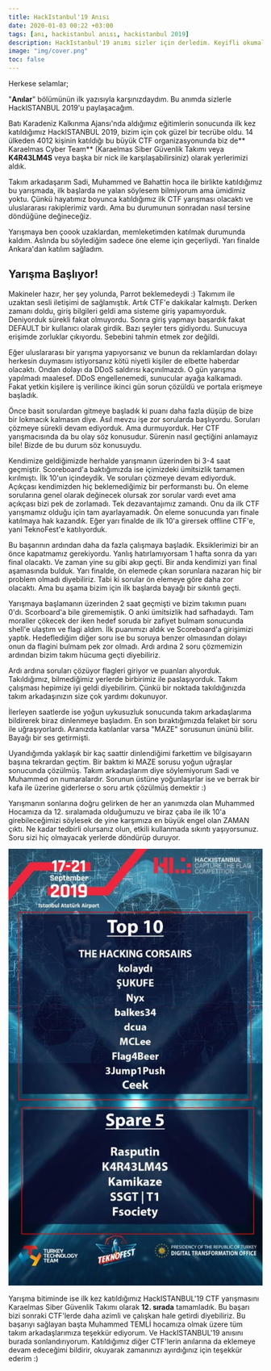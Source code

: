 ```yaml
---
title: HackIstanbul'19 Anısı
date: 2020-01-03 00:22 +03:00
tags: [anı, hackistanbul anısı, hackistanbul 2019]
description: HackIstanbul'19 anımı sizler için derledim. Keyifli okumalar...
image: "img/cover.png"
toc: false
---
```


Herkese selamlar;

"**Anılar**" bölümünün ilk yazısıyla karşınızdaydım. Bu anımda sizlerle HackISTANBUL 2019'u paylaşacağım.

Batı Karadeniz Kalkınma Ajansı'nda aldığımız eğitimlerin sonucunda ilk kez katıldığımız HackISTANBUL 2019, bizim için çok güzel bir tecrübe oldu. 14 ülkeden 4012 kişinin katıldığı bu büyük CTF organizasyonunda biz de** Karaelmas Cyber Team** (Karaelmas Siber Güvenlik Takımı veya **K4R43LM4S** veya başka bir nick ile karşılaşabilirsiniz) olarak yerlerimizi aldık.

Takım arkadaşarım Sadi, Muhammed ve Bahattin hoca ile birlikte katıldığımız bu yarışmada, ilk başlarda ne yalan söylesem bilmiyorum ama ümidimiz yoktu. Çünkü hayatımız boyunca katıldığımız ilk CTF yarışması olacaktı ve uluslararası rakiplerimiz vardı. Ama bu durumunun sonradan nasıl tersine döndüğüne değineceğiz.

Yarışmaya ben çoook uzaklardan, memleketimden katılmak durumunda kaldım. Aslında bu söylediğim sadece öne eleme için geçerliydi. Yarı finalde Ankara'dan katılım sağladım.

## Yarışma Başlıyor!

Makineler hazır, her şey yolunda, Parrot beklemedeydi :) Takımım ile uzaktan sesli iletişimi de sağlamıştık. Artık CTF'e dakikalar kalmıştı. Derken zamanı doldu, giriş bilgileri geldi ama sisteme giriş yapamıyorduk. Deniyorduk sürekli fakat olmuyordu. Sonra giriş yapmayı başardık fakat DEFAULT bir kullanıcı olarak girdik. Bazı şeyler ters gidiyordu. Sunucuya erişimde zorluklar çıkıyordu. Sebebini tahmin etmek zor değildi.

Eğer uluslararası bir yarışma yapıyorsanız ve bunun da reklamlardan dolayı herkesin duymasını istiyorsanız kötü niyetli kişiler de elbette haberdar olacaktı. Ondan dolayı da DDoS saldırısı kaçınılmazdı. O gün yarışma yapılmadı maalesef. DDoS engellenemedi, sunucular ayağa kalkamadı. Fakat yetkin kişilere iş verilince ikinci gün sorun çözüldü ve portala erişmeye başladık.

Önce basit sorulardan gitmeye başladık ki puanı daha fazla düşüp de bize bir lokmacık kalmasın diye. Asıl mevzu işe zor sorularda başlıyordu. Soruları çözmeye sürekli devam ediyorduk. Ama durmuyorduk. Her CTF yarışmacısında da bu olay söz konusudur. Sürenin nasıl geçtiğini anlamayız bile! Bizde de bu durum söz konusuydu.

Kendimize geldiğimizde herhalde yarışmanın üzerinden bi 3-4 saat geçmiştir. Scoreboard'a baktığımızda ise içimizdeki ümitsizlik tamamen kırılmıştı. İlk 10'un içindeydik. Ve soruları çözmeye devam ediyorduk. Açıkçası kendimizden hiç beklemediğimiz bir performanstı bu. Ön eleme sorularına genel olarak değinecek olursak zor sorular vardı evet ama açıkçası bizi pek de zorlamadı. Tek dezavantajımız zamandı. Onu da ilk CTF yarışmamız olduğu için tam ayarlayamadık. Ön eleme sonucunda yarı finale katılmaya hak kazandık. Eğer yarı finalde de ilk 10'a girersek offline CTF'e, yani TeknoFest'e katılıyorduk.

Bu başarının ardından daha da fazla çalışmaya başladık. Eksiklerimizi bir an önce kapatmamız gerekiyordu. Yanlış hatırlamıyorsam 1 hafta sonra da yarı final olacaktı. Ve zaman yine su gibi akıp geçti. Bir anda kendimizi yarı final aşamasında bulduk. Yarı finalde, ön elemede çıkan sorunlara nazaran hiç bir problem olmadı diyebiliriz. Tabi ki sorular ön elemeye göre daha zor olacaktı. Ama bu aşama bizim için ilk başlarda bayağı bir sıkıntılı geçti.

Yarışmaya başlamanın üzerinden 2 saat geçmişti ve bizim takımın puanı 0'dı. Scorboard'a bile girememiştik. O anki ümitsizlik had safhadaydı. Tam moraller çökecek der iken hedef soruda bir zafiyet bulmam sonucunda shell'e ulaştım ve flagi aldım. İlk puanımızı aldık ve Scoreboard'a girişimizi yaptık. Hedeflediğim diğer soru ise bu soruya benzer olmasından dolayı onun da flagini bulmam pek zor olmadı. Ardı ardına 2 soru çözmemizin ardından bizim takım hücuma geçti diyebiliriz.

Ardı ardına soruları çözüyor flagleri giriyor ve puanları alıyorduk. Takıldığımız, bilmediğimiz yerlerde birbirimiz ile paslaşıyorduk. Takım çalışması hepimize iyi geldi diyebilirim. Çünkü bir noktada takıldığınızda takım arkadaşınızın size çok yardımı dokunuyor.

İlerleyen saatlerde ise yoğun uykusuzluk sonucunda takım arkadaşlarıma bildirerek biraz dinlenmeye başladım. En son bıraktığımızda felaket bir soru ile uğraşıyorlardı. Aranızda katılanlar varsa "MAZE" sorusunun ününü bilir. Bayağı bir ses getirmişti.

Uyandığımda yaklaşık bir kaç saattir dinlendiğimi farkettim ve bilgisayarın başına tekrardan geçtim. Bir baktım ki MAZE sorusu yoğun uğraşlar sonucunda çözülmüş. Takım arkadaşlarım diye söylemiyorum Sadi ve Muhammed on numaralardır. Sorunun üstüne yoğunlaşırlar ise ve berrak bir kafa ile üzerine giderlerse o soru artık çözülmüş demektir :)

Yarışmanın sonlarına doğru gelirken de her an yanımızda olan Muhammed Hocamıza da 12. sıralamada olduğumuzu ve biraz çaba ile ilk 10'a girebileceğimizi söylesek de yine karşımıza en büyük engel olan ZAMAN çıktı. Ne kadar tedbirli olursanız olun, etkili kullanmada sıkıntı yaşıyorsunuz. Soru sizi hiç olmayacak yerlerde döndürüp duruyor.

![HackIstanbul'19 Yarışma Sonuçları](img/hackist19-1.jpg)

Yarışma bitiminde ise ilk kez katıldığımız HackISTANBUL'19 CTF yarışmasını Karaelmas Siber Güvenlik Takımı olarak **12. sırada** tamamladık. Bu başarı bizi sonraki CTF'lerde daha azimli ve çalışkan hale getirdi diyebiliriz. Bu başarıyı sağlayan başta Muhammed TEMLİ hocamıza olmak üzere tüm takım arkadaşlarımıza teşekkür ediyorum. Ve HackISTANBUL'19 anısını burada sonlandırıyorum. Katıldığımız diğer CTF'lerin anılarına da eklemeye devam edeceğimi bildirir, okuyarak zamanınızı ayırdığınız için teşekkür ederim :)
